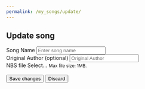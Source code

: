 ```yaml
---
permalink: /my_songs/update/
---
```


<section id="banner">
	<h2>Update song</h2>
</section>
<section id="one" class="wrapper style2">
	<div class="container">
		<div class="small-middle-container">
		<form id="songForm" name="songForm" method="POST" action="javascript:;" enctype="multipart/form-data">
			<div class="form-group">
				<label for="inputName">Song Name</label>
				<input type="text" name="name" class="form-control" id="inputName" placeholder="Enter song name" required>
			</div>
			<div class="form-group">
				<label for="inputOriginalAuthor">Original Author (optional)</label>
				<input type="text" name="originalAuthor" class="form-control" id="inputOriginalAuthor" placeholder="Original Author">
			</div>
			<div class="form-group">
				<label for="inputNBS">NBS file</label>
				<label for="inputNBS" id="fileInputText" class="btn btn-primary btn-outlined"> Select...</label>
				<input type="file" name="nbsFile" class="form-control-file" aria-describedby="fileLimit" id="inputNBS" accept=".nbs" style="display: none">
				<small id="fileLimit" class="form-text text-muted">Max file size: 1MB.</small>
			</div>
			<br>
			<button type="submit" id="btnSubmit"> 		
				<span class="spinner spinner-border spinner-border-sm" role="status" aria-hidden="true" style="display: none;"></span>
				<span class="btnText">Save changes</span>
			 </button>
			 <input type ="Button" onclick="window.location.href='../';" value="Discard">
		</form>
	</div>
		<script src="{{ '/assets/js/update_song.js' | absolute_url}}"></script>
	</div>
</section>